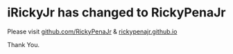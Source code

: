 <!---------------------------------------------------------------
# irickyjr.github.io

<h1> iRickyJr has changed to RickyPenaJr</h1>
<p>Please visit github.com/RickyPenaJr 
rickypenajr.github.io</p>
<p>Thank You.</p>
----------------------------------------------------------------->




<!DOCTYPE html>
<html>
<head>
  <meta charset="utf-8">
</head>
<body>
  <h1>iRickyJr has changed to RickyPenaJr</h1>
  <p>Please visit <a href="https://github.com/RickyPenaJr">github.com/RickyPenaJr</a> &amp; <a href="https://rickypenajr.github.io">rickypenajr.github.io</a></p>
  <p>Thank You.</p>
</body>
</html>
